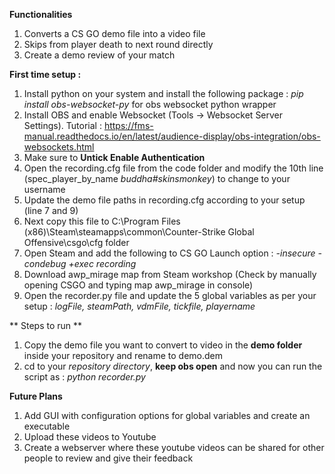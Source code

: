 **Functionalities**
  1. Converts a CS GO demo file into a video file
  2. Skips from player death to next round directly 
  3. Create a demo review of your match

**First time setup :**
  1. Install python on your system and install the following package : <i>pip install obs-websocket-py</i> for obs websocket python wrapper
  2. Install OBS and enable Websocket (Tools -> Websocket Server Settings). Tutorial : https://fms-manual.readthedocs.io/en/latest/audience-display/obs-integration/obs-websockets.html
  3. Make sure to <b>Untick Enable Authentication</b>
  4. Open the recording.cfg file from the code folder and modify the 10th line (spec_player_by_name _buddha#skinsmonkey_) to change to your username
  5. Update the demo file paths in recording.cfg according to your setup (line 7 and 9)
  6. Next copy this file to C:\Program Files (x86)\Steam\steamapps\common\Counter-Strike Global Offensive\csgo\cfg folder
  7. Open Steam and add the following to CS GO Launch option : _-insecure -condebug +exec recording_
  8. Download awp_mirage map from Steam workshop (Check by manually opening CSGO and typing map awp_mirage in console)
  9. Open the recorder.py file and update the 5 global variables as per your setup : _logFile, steamPath, vdmFile, tickfile, playername_

** Steps to run **
  1. Copy the demo file you want to convert to video in the **demo folder** inside your repository and rename to demo.dem
  3. cd to your _repository directory_, **keep obs open** and now you can run the script as : _python recorder.py_

**Future Plans**
  1. Add GUI with configuration options for global variables and create an executable
  2. Upload these videos to Youtube
  3. Create a webserver where these youtube videos can be shared for other people to review and give their feedback
